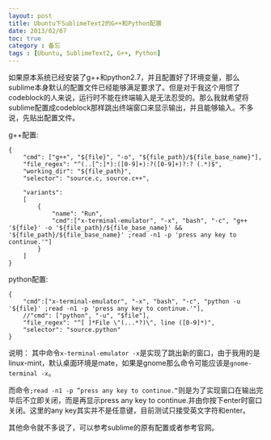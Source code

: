 ```yaml
---
layout: post
title: Ubuntu下SublimeText2的G++和Python配置
date: 2013/02/07
toc: true
category : 备忘
tags : [Ubuntu, SublimeText2, G++, Python]
---
```


如果原本系统已经安装了g++和python2.7，并且配置好了环境变量，那么sublime本身默认的配置文件已经能够满足要求了。但是对于我这个用惯了codeblock的人来说，运行时不能在终端输入是无法忍受的。那么我就希望将sublime配置成codeblock那样跳出终端窗口来显示输出，并且能够输入。不多说，先贴出配置文件。

g++配置:

    {
        "cmd": ["g++", "${file}", "-o", "${file_path}/${file_base_name}"],
        "file_regex": "^(..[^:]*):([0-9]+):?([0-9]+)?:? (.*)$",
        "working_dir": "${file_path}",
        "selector": "source.c, source.c++",

        "variants":
        [
            {
                "name": "Run",
                "cmd":["x-terminal-emulator", "-x", "bash", "-c", "g++ '${file}' -o '${file_path}/${file_base_name}' && '${file_path}/${file_base_name}' ;read -n1 -p 'press any key to continue.'"]
            }
        ]
    }
    
<!--more-->

python配置:

    {
        "cmd":["x-terminal-emulator", "-x", "bash", "-c", "python -u '${file}' ;read -n1 -p 'press any key to continue.'"],
        //"cmd": ["python", "-u", "$file"],
        "file_regex": "^[ ]*File \"(...*?)\", line ([0-9]*)",
        "selector": "source.python"
    }

说明：
其中命令``x-terminal-emulator -x``是实现了跳出新的窗口，由于我用的是linux-mint，默认桌面环境是mate，如果是gnome那么命令可能应该是``gnome-terminal -x``。

而命令``;read -n1 -p ”press any key to continue.“``则是为了实现窗口在输出完毕后不立即关闭，而是再显示press any key to continue.并由你按下enter时窗口关闭。这里的any key其实并不是任意键，目前测试只接受英文字符和enter。

其他命令就不多说了，可以参考sublime的原有配置或者参考官网。
